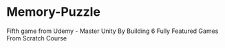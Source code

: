 # Memory-Puzzle
Fifth game from Udemy - Master Unity By Building 6 Fully Featured Games From Scratch Course

